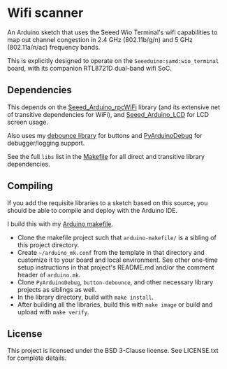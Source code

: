 
Wifi scanner
============

An Arduino sketch that uses the Seeed Wio Terminal's wifi capabilities to map out
channel congestion in 2.4 GHz (802.11b/g/n) and 5 GHz (802.11a/n/ac) frequency bands.

This is explicitly designed to operate on the `Seeeduino:samd:wio_terminal` board,
with its companion RTL8721D dual-band wifi SoC.

Dependencies
------------

This depends on the [Seeed\_Arduino\_rpcWiFi](https://github.com/Seeed-Studio/Seeed_Arduino_rpcWiFi)
library (and its extensive net of transitive dependencies for WiFi), and
[Seeed\_Arduino\_LCD](https://github.com/Seeed-Studio/Seeed_Arduino_LCD)
for LCD screen usage.

Also uses my [debounce library](https://github.com/kimballa/button-debounce) for buttons
and [PyArduinoDebug](https://github.com/kimballa/PyArduinoDebug) for debugger/logging
support.

See the full `libs` list in the
[Makefile](https://github.com/kimballa/arduino-wifi-scanner/blob/main/Makefile) for all
direct and transitive library dependencies.

Compiling
---------

If you add the requisite libraries to a sketch based on this source, you should be able to
compile and deploy with the Arduino IDE.

I build this with my [Arduino makefile](https://github.com/kimballa/arduino-makefile).

* Clone the makefile project such that `arduino-makefile/` is a sibling of this project directory.
* Create `~/arduino_mk.conf` from the template in that directory and customize it to your board
  and local environment. See other one-time setup instructions in that project's README.md and/or
  the comment header of `arduino.mk`.
* Clone `PyArduinoDebug`, `button-debounce`, and other necessary library projects as siblings as well.
* In the library directory, build with `make install`.
* After building all the libraries, build this with `make image` or build and upload with `make verify`.

License
-------

This project is licensed under the BSD 3-Clause license. See LICENSE.txt for complete details.
